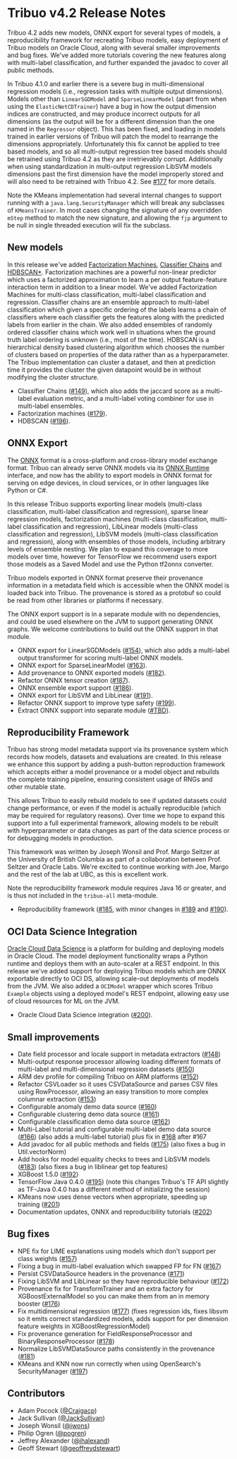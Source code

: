 # Tribuo v4.2 Release Notes

Tribuo 4.2 adds new models, ONNX export for several types of models, a
reproducibility framework for recreating Tribuo models, easy deployment of
Tribuo models on Oracle Cloud, along with several smaller improvements and bug
fixes. We've added more tutorials covering the new features along with
multi-label classification, and further expanded the javadoc to cover all
public methods.

In Tribuo 4.1.0 and earlier there is a severe bug in multi-dimensional
regression models (i.e., regression tasks with multiple output dimensions).
Models other than `LinearSGDModel` and `SparseLinearModel` (apart from when
using the `ElasticNetCDTrainer`) have a bug in how the output dimension indices
are constructed, and may produce incorrect outputs for all dimensions (as the
output will be for a different dimension than the one named in the `Regressor`
object). This has been fixed, and loading in models trained in earlier versions
of Tribuo will patch the model to rearrange the dimensions appropriately.
Unfortunately this fix cannot be applied to tree based models, and so all
multi-output regression tree based models should be retrained using Tribuo 4.2
as they are irretrievably corrupt. Additionally when using standardization in
multi-output regression LibSVM models dimensions past the first dimension have
the model improperly stored and will also need to be retrained with Tribuo 4.2.
See [#177](https://github.com/oracle/tribuo/pull/177) for more details.

Note the KMeans implementation had several internal changes to support running
with a `java.lang.SecurityManager` which will break any subclasses of `KMeansTrainer`.
In most cases changing the signature of any overridden `mStep` method to match
the new signature, and allowing the `fjp` argument to be null in single threaded 
execution will fix the subclass.

## New models

In this release we've added [Factorization
Machines](https://www.computer.org/csdl/proceedings-article/icdm/2010/4256a995/12OmNwMFMfl),
[Classifier
Chains](https://link.springer.com/content/pdf/10.1007/s10994-011-5256-5.pdf)
and
[HDBSCAN\*](https://link.springer.com/chapter/10.1007/978-3-642-37456-2_14).
Factorization machines are a powerful non-linear predictor which uses a
factorized approximation to learn a per output feature-feature interaction term
in addition to a linear model. We've added Factorization Machines for
multi-class classification, multi-label classification and regression.
Classifier chains are an ensemble approach to multi-label classification which
given a specific ordering of the labels learns a chain of classifiers where
each classifier gets the features along with the predicted labels from earlier
in the chain. We also added ensembles of randomly ordered classifier chains
which work well in situations when the ground truth label ordering is unknown
(i.e., most of the time).  HDBSCAN is a hierarchical density based clustering
algorithm which chooses the number of clusters based on properties of the data
rather than as a hyperparameter. The Tribuo implementation can cluster a
dataset, and then at prediction time it provides the cluster the given
datapoint would be in without modifying the cluster structure.

- Classifier Chains ([#149](https://github.com/oracle/tribuo/pull/149)), which
  also adds the jaccard score as a multi-label evaluation metric, and a
multi-label voting combiner for use in multi-label ensembles.
- Factorization machines ([#179](https://github.com/oracle/tribuo/pull/179)).
- HDBSCAN ([#196](https://github.com/oracle/tribuo/pull/196)).

## ONNX Export

The [ONNX](https://onnx.ai) format is a cross-platform and cross-library model
exchange format. Tribuo can already serve ONNX models via its [ONNX
Runtime](https://onnxruntime.ai) interface, and now has the ability to export
models in ONNX format for serving on edge devices, in cloud services, or in
other languages like Python or C#.

In this release Tribuo supports exporting linear models (multi-class
classification, multi-label classification and regression), sparse linear
regression models, factorization machines (multi-class classification,
multi-label classification and regression), LibLinear models (multi-class
classification and regression), LibSVM models (multi-class classification and
regression), along with ensembles of those models, including arbitrary levels
of ensemble nesting. We plan to expand this coverage to more models over time,
however for TensorFlow we recommend users export those models as a Saved Model
and use the Python tf2onnx converter.

Tribuo models exported in ONNX format preserve their provenance information in
a metadata field which is accessible when the ONNX model is loaded back into
Tribuo. The provenance is stored as a protobuf so could be read from other
libraries or platforms if necessary.

The ONNX export support is in a separate module with no dependencies, and could
be used elsewhere on the JVM to support generating ONNX graphs. We welcome
contributions to build out the ONNX support in that module.

- ONNX export for LinearSGDModels
  ([#154](https://github.com/oracle/tribuo/pull/154)), which also adds a
multi-label output transformer for scoring multi-label ONNX models.
- ONNX export for SparseLinearModel ([#163](https://github.com/oracle/tribuo/pull/163)).
- Add provenance to ONNX exported models ([#182](https://github.com/oracle/tribuo/pull/182)).
- Refactor ONNX tensor creation ([#187](https://github.com/oracle/tribuo/pull/187)).
- ONNX ensemble export support ([#186](https://github.com/oracle/tribuo/pull/186)).
- ONNX export for LibSVM and LibLinear ([#191](https://github.com/oracle/tribuo/pull/191)).
- Refactor ONNX support to improve type safety ([#199](https://github.com/oracle/tribuo/pull/199)).
- Extract ONNX support into separate module ([#TBD](https://github.com/oracle/tribuo/pull/)).

## Reproducibility Framework

Tribuo has strong model metadata support via its provenance system which
records how models, datasets and evaluations are created. In this release we
enhance this support by adding a push-button reproduction framework which
accepts either a model provenance or a model object and rebuilds the complete
training pipeline, ensuring consistent usage of RNGs and other mutable state.

This allows Tribuo to easily rebuild models to see if updated datasets could
change performance, or even if the model is actually reproducible (which may be
required for regulatory reasons).  Over time we hope to expand this support
into a full experimental framework, allowing models to be rebuilt with
hyperparameter or data changes as part of the data science process or for
debugging models in production.

This framework was written by Joseph Wonsil and Prof. Margo Seltzer at the
University of British Columbia as part of a collaboration between Prof. Seltzer
and Oracle Labs. We're excited to continue working with Joe, Margo and the rest
of the lab at UBC, as this is excellent work.

Note the reproducibility framework module requires Java 16 or greater, and is
thus not included in the `tribuo-all` meta-module.

- Reproducibility framework ([#185](https://github.com/oracle/tribuo/pull/185), with minor changes in [#189](https://github.com/oracle/tribuo/pull/189) and [#190](https://github.com/oracle/tribuo/pull/190)).

## OCI Data Science Integration

[Oracle Cloud Data
Science](https://www.oracle.com/data-science/cloud-infrastructure-data-science.html)
is a platform for building and deploying models in Oracle Cloud.  The model
deployment functionality wraps a Python runtime and deploys them with an
auto-scaler at a REST endpoint. In this release we've added support for
deploying Tribuo models which are ONNX exportable directly to OCI DS, allowing
scale-out deployments of models from the JVM. We also added a `OCIModel`
wrapper which scores Tribuo `Example` objects using a deployed model's REST
endpoint, allowing easy use of cloud resources for ML on the JVM.

- Oracle Cloud Data Science integration ([#200](https://github.com/oracle/tribuo/pull/200)).

## Small improvements

- Date field processor and locale support in metadata extractors ([#148](https://github.com/oracle/tribuo/pull/148))
- Multi-output response processor allowing loading different formats of multi-label and multi-dimensional regression datasets ([#150](https://github.com/oracle/tribuo/pull/150))
- ARM dev profile for compiling Tribuo on ARM platforms ([#152](https://github.com/oracle/tribuo/pull/152))
- Refactor CSVLoader so it uses CSVDataSource and parses CSV files using RowProcessor, allowing an easy transition to more complex columnar extraction ([#153](https://github.com/oracle/tribuo/pull/153))
- Configurable anomaly demo data source ([#160](https://github.com/oracle/tribuo/pull/160))
- Configurable clustering demo data source ([#161](https://github.com/oracle/tribuo/pull/161))
- Configurable classification demo data source ([#162](https://github.com/oracle/tribuo/pull/162)) 
- Multi-Label tutorial and configurable multi-label demo data source ([#166](https://github.com/oracle/tribuo/pull/166)) (also adds a multi-label tutorial) plus fix in [#168](https://github.com/oracle/tribuo/pull/168) after #167
- Add javadoc for all public methods and fields ([#175](https://github.com/oracle/tribuo/pull/175)) (also fixes a bug in Util.vectorNorm)
- Add hooks for model equality checks to trees and LibSVM models ([#183](https://github.com/oracle/tribuo/pull/183)) (also fixes a bug in liblinear get top features)
- XGBoost 1.5.0 ([#192](https://github.com/oracle/tribuo/pull/192))
- TensorFlow Java 0.4.0 ([#195](https://github.com/oracle/tribuo/pull/195)) (note this changes Tribuo's TF API slightly as TF-Java 0.4.0 has a different method of initializing the session)
- KMeans now uses dense vectors when appropriate, speeding up training ([#201](https://github.com/oracle/tribuo/pull/201))
- Documentation updates, ONNX and reproducibility tutorials ([#202](https://github.com/oracle/tribuo/pull/202))

## Bug fixes

- NPE fix for LIME explanations using models which don't support per class weights ([#157](https://github.com/oracle/tribuo/pull/157))
- Fixing a bug in multi-label evaluation which swapped FP for FN ([#167](https://github.com/oracle/tribuo/pull/167))
- Persist CSVDataSource headers in the provenance ([#171](https://github.com/oracle/tribuo/pull/171))
- Fixing LibSVM and LibLinear so they have reproducible behaviour ([#172](https://github.com/oracle/tribuo/pull/172))
- Provenance fix for TransformTrainer and an extra factory for XGBoostExternalModel so you can make them from an in memory booster ([#176](https://github.com/oracle/tribuo/pull/176))
- Fix multidimensional regression ([#177](https://github.com/oracle/tribuo/pull/177)) (fixes regression ids, fixes libsvm so it emits correct standardized models, adds support for per dimension feature weights in XGBoostRegressionModel)
- Fix provenance generation for FieldResponseProcessor and BinaryResponseProcessor ([#178](https://github.com/oracle/tribuo/pull/178)) 
- Normalize LibSVMDataSource paths consistently in the provenance ([#181](https://github.com/oracle/tribuo/pull/181))
- KMeans and KNN now run correctly when using OpenSearch's SecurityManager ([#197](https://github.com/oracle/tribuo/pull/197))

## Contributors

- Adam Pocock ([@Craigacp](https://github.com/Craigacp))
- Jack Sullivan ([@JackSullivan](https://github.com/JackSullivan))
- Joseph Wonsil ([@jwons](https://github.com/jwons))
- Philip Ogren ([@pogren](https://github.com/pogren))
- Jeffrey Alexander ([@jhalexand](https://github.com/jhalexand))
- Geoff Stewart ([@geoffreydstewart](https://github.com/geoffreydstewart))

